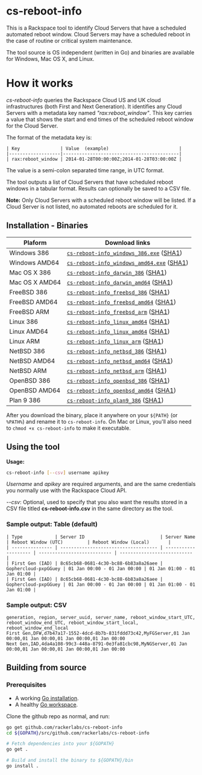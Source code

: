 # cs-reboot-info

This is a Rackspace tool to identify Cloud Servers that have a scheduled automated reboot window. Cloud Servers may have a scheduled reboot in the case of routine or critical system maintenance.

The tool source is OS independent (written in Go) and binaries are available for Windows, Mac OS X, and Linux.

# How it works

*cs-reboot-info* queries the Rackspace Cloud US and UK cloud infrastructures (both First and Next Generation). It identifies any Cloud Servers with a metadata key named *"rax:reboot_window"*. This key carries a value that shows the start and end times of the scheduled reboot window for the Cloud Server.

The format of the metadata key is:

```
| Key               | Value  (example)                          |
|-------------------|-------------------------------------------|
| rax:reboot_window | 2014-01-28T00:00:00Z;2014-01-28T03:00:00Z |
```

The value is a semi-colon separated time range, in UTC format.

The tool outputs a list of Cloud Servers that have scheduled reboot windows in a tabular format. Results can optionally be saved to a CSV file.

**Note:** Only Cloud Servers with a scheduled reboot window will be listed. If a Cloud Server is not listed, no automated reboots are scheduled for it.


## Installation - Binaries

| Plaform        | Download links |
| -------------- | -------------- |
| Windows 386    | [`cs-reboot-info_windows_386.exe`](https://a4fae0f0d6cf4cc92acd-d6ce857812540f8fb39144d83ca6538f.ssl.cf5.rackcdn.com/08c510b/cs-reboot-info_windows_386.exe) ([SHA1](https://a4fae0f0d6cf4cc92acd-d6ce857812540f8fb39144d83ca6538f.ssl.cf5.rackcdn.com/08c510b/cs-reboot-info_windows_386.exe.sha1)) |
| Windows AMD64  | [`cs-reboot-info_windows_amd64.exe`](https://a4fae0f0d6cf4cc92acd-d6ce857812540f8fb39144d83ca6538f.ssl.cf5.rackcdn.com/08c510b/cs-reboot-info_windows_amd64.exe) ([SHA1](https://a4fae0f0d6cf4cc92acd-d6ce857812540f8fb39144d83ca6538f.ssl.cf5.rackcdn.com/08c510b/cs-reboot-info_windows_amd64.exe.sha1)) |
| Mac OS X 386   | [`cs-reboot-info_darwin_386`](https://a4fae0f0d6cf4cc92acd-d6ce857812540f8fb39144d83ca6538f.ssl.cf5.rackcdn.com/08c510b/cs-reboot-info_darwin_386) ([SHA1](https://a4fae0f0d6cf4cc92acd-d6ce857812540f8fb39144d83ca6538f.ssl.cf5.rackcdn.com/08c510b/cs-reboot-info_darwin_386.sha1)) |
| Mac OS X AMD64 | [`cs-reboot-info_darwin_amd64`](https://a4fae0f0d6cf4cc92acd-d6ce857812540f8fb39144d83ca6538f.ssl.cf5.rackcdn.com/08c510b/cs-reboot-info_darwin_amd64) ([SHA1](https://a4fae0f0d6cf4cc92acd-d6ce857812540f8fb39144d83ca6538f.ssl.cf5.rackcdn.com/08c510b/cs-reboot-info_darwin_amd64.sha1)) |
| FreeBSD 386    | [`cs-reboot-info_freebsd_386`](https://a4fae0f0d6cf4cc92acd-d6ce857812540f8fb39144d83ca6538f.ssl.cf5.rackcdn.com/08c510b/cs-reboot-info_freebsd_386) ([SHA1](https://a4fae0f0d6cf4cc92acd-d6ce857812540f8fb39144d83ca6538f.ssl.cf5.rackcdn.com/08c510b/cs-reboot-info_freebsd_386.sha1)) |
| FreeBSD AMD64  | [`cs-reboot-info_freebsd_amd64`](https://a4fae0f0d6cf4cc92acd-d6ce857812540f8fb39144d83ca6538f.ssl.cf5.rackcdn.com/08c510b/cs-reboot-info_freebsd_amd64) ([SHA1](https://a4fae0f0d6cf4cc92acd-d6ce857812540f8fb39144d83ca6538f.ssl.cf5.rackcdn.com/08c510b/cs-reboot-info_freebsd_amd64.sha1)) |
| FreeBSD ARM    | [`cs-reboot-info_freebsd_arm`](https://a4fae0f0d6cf4cc92acd-d6ce857812540f8fb39144d83ca6538f.ssl.cf5.rackcdn.com/08c510b/cs-reboot-info_freebsd_arm) ([SHA1](https://a4fae0f0d6cf4cc92acd-d6ce857812540f8fb39144d83ca6538f.ssl.cf5.rackcdn.com/08c510b/cs-reboot-info_freebsd_arm.sha1)) |
| Linux 386      | [`cs-reboot-info_linux_amd64`](https://a4fae0f0d6cf4cc92acd-d6ce857812540f8fb39144d83ca6538f.ssl.cf5.rackcdn.com/08c510b/cs-reboot-info_linux_386) ([SHA1](https://a4fae0f0d6cf4cc92acd-d6ce857812540f8fb39144d83ca6538f.ssl.cf5.rackcdn.com/08c510b/cs-reboot-info_linux_386.sha1)) |
| Linux AMD64    | [`cs-reboot-info_linux_amd64`](https://a4fae0f0d6cf4cc92acd-d6ce857812540f8fb39144d83ca6538f.ssl.cf5.rackcdn.com/08c510b/cs-reboot-info_linux_amd64) ([SHA1](https://a4fae0f0d6cf4cc92acd-d6ce857812540f8fb39144d83ca6538f.ssl.cf5.rackcdn.com/08c510b/cs-reboot-info_linux_amd64.sha1)) |
| Linux ARM      | [`cs-reboot-info_linux_arm`](https://a4fae0f0d6cf4cc92acd-d6ce857812540f8fb39144d83ca6538f.ssl.cf5.rackcdn.com/08c510b/cs-reboot-info_linux_arm) ([SHA1](https://a4fae0f0d6cf4cc92acd-d6ce857812540f8fb39144d83ca6538f.ssl.cf5.rackcdn.com/08c510b/cs-reboot-info_linux_arm.sha1)) |
| NetBSD 386     | [`cs-reboot-info_netbsd_386`](https://a4fae0f0d6cf4cc92acd-d6ce857812540f8fb39144d83ca6538f.ssl.cf5.rackcdn.com/08c510b/cs-reboot-info_netbsd_386) ([SHA1](https://a4fae0f0d6cf4cc92acd-d6ce857812540f8fb39144d83ca6538f.ssl.cf5.rackcdn.com/08c510b/cs-reboot-info_netbsd_386.sha1)) |
| NetBSD AMD64   | [`cs-reboot-info_netbsd_amd64`](https://a4fae0f0d6cf4cc92acd-d6ce857812540f8fb39144d83ca6538f.ssl.cf5.rackcdn.com/08c510b/cs-reboot-info_netbsd_amd64) ([SHA1](https://a4fae0f0d6cf4cc92acd-d6ce857812540f8fb39144d83ca6538f.ssl.cf5.rackcdn.com/08c510b/cs-reboot-info_netbsd_amd64.sha1)) |
| NetBSD ARM     | [`cs-reboot-info_netbsd_arm`](https://a4fae0f0d6cf4cc92acd-d6ce857812540f8fb39144d83ca6538f.ssl.cf5.rackcdn.com/08c510b/cs-reboot-info_netbsd_arm) ([SHA1](https://a4fae0f0d6cf4cc92acd-d6ce857812540f8fb39144d83ca6538f.ssl.cf5.rackcdn.com/08c510b/cs-reboot-info_netbsd_arm.sha1)) |
| OpenBSD 386    | [`cs-reboot-info_openbsd_386`](https://a4fae0f0d6cf4cc92acd-d6ce857812540f8fb39144d83ca6538f.ssl.cf5.rackcdn.com/08c510b/cs-reboot-info_openbsd_386) ([SHA1](https://a4fae0f0d6cf4cc92acd-d6ce857812540f8fb39144d83ca6538f.ssl.cf5.rackcdn.com/08c510b/cs-reboot-info_openbsd_386.sha1)) |
| OpenBSD AMD64  | [`cs-reboot-info_openbsd_amd64`](https://a4fae0f0d6cf4cc92acd-d6ce857812540f8fb39144d83ca6538f.ssl.cf5.rackcdn.com/08c510b/cs-reboot-info_openbsd_amd64) ([SHA1](https://a4fae0f0d6cf4cc92acd-d6ce857812540f8fb39144d83ca6538f.ssl.cf5.rackcdn.com/08c510b/cs-reboot-info_openbsd_amd64.sha1)) |
| Plan 9 386     | [`cs-reboot-info_plan9_386`](https://a4fae0f0d6cf4cc92acd-d6ce857812540f8fb39144d83ca6538f.ssl.cf5.rackcdn.com/08c510b/cs-reboot-info_plan9_386) ([SHA1](https://a4fae0f0d6cf4cc92acd-d6ce857812540f8fb39144d83ca6538f.ssl.cf5.rackcdn.com/08c510b/cs-reboot-info_plan9_386.sha1)) |

After you download the binary, place it anywhere on your `${PATH}` (or `%PATH%`) and rename it to `cs-reboot-info`. On Mac or Linux, you'll also need to `chmod +x cs-reboot-info` to make it executable.

## Using the tool

**Usage:**
```bash
cs-reboot-info [--csv] username apikey
```
*Username* and *apikey* are required arguments, and are the same credentials you normally use with the Rackspace Cloud API.

*--csv*: Optional, used to specify that you also want the results stored in a CSV file titled **cs-reboot-info.csv** in the same directory as the tool.


### Sample output: Table (default)

```
| Type            | Server ID                            | Server Name          | Reboot Window (UTC)         | Reboot Window (Local)       |
| --------------- | ------------------------------------ | -------------------- | --------------------------- | --------------------------- |
| First Gen (IAD) | 8c65cb68-0681-4c30-bc88-6b83a8a26aee | Gophercloud-pxpGGuey | 01 Jan 00:00 - 01 Jan 00:00 | 01 Jan 01:00 - 01 Jan 01:00 |
| First Gen (IAD) | 8c65cb68-0681-4c30-bc88-6b83a8a26aee | Gophercloud-pxpGGuey | 01 Jan 00:00 - 01 Jan 00:00 | 01 Jan 01:00 - 01 Jan 01:00 |
```

### Sample output: CSV
```
generation, region, server_uuid, server_name, reboot_window_start_UTC, reboot_window_end_UTC, reboot_window_start_local, reboot_window_end_local
First Gen,DFW,d7b47a17-1552-4dcd-8b7b-831fddd73c42,MyFGServer,01 Jan 00:00,01 Jan 00:00,01 Jan 00:00,01 Jan 00:00
Next Gen,IAD,4da4a108-99c3-448a-8791-0e3fa81cbc98,MyNGServer,01 Jan 00:00,01 Jan 00:00,01 Jan 00:00,01 Jan 00:00
```

## Building from source

### Prerequisites

* A working [Go installation](https://golang.org/doc/install).
* A healthy [Go workspace](https://golang.org/doc/code.html#Organization).

Clone the github repo as normal, and run:

```bash
go get github.com/rackerlabs/cs-reboot-info
cd ${GOPATH}/src/github.com/rackerlabs/cs-reboot-info

# Fetch dependencies into your ${GOPATH}
go get .

# Build and install the binary to ${GOPATH}/bin
go install .
```
